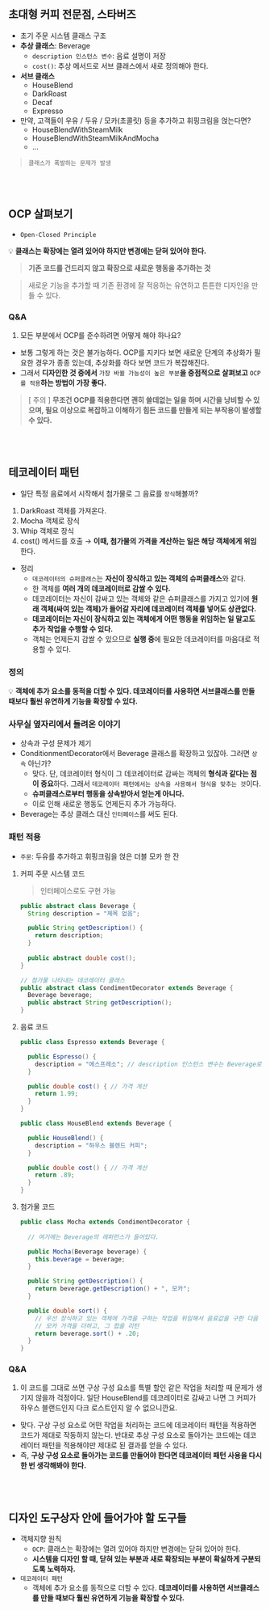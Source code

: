 ## 초대형 커피 전문점, 스타버즈

- 초기 주문 시스템 클래스 구조
- **추상 클래스**: Beverage
    - `description 인스턴스 변수`: 음료 설명이 저장
    - `cost()`: 추상 메서드로 서브 클래스에서 새로 정의해야 한다.
- **서브 클래스**
    - HouseBlend
    - DarkRoast
    - Decaf
    - Expresso
- 만약, 고객들이 우유 / 두유 / 모카(초콜릿) 등을 추가하고 휘핑크림을 얹는다면?
    - HouseBlendWithSteamMilk
    - HouseBlendWithSteamMilkAndMocha
    - …

> `클래스가 폭발하는 문제가 발생`
> 

<br>
<br>

## OCP 살펴보기

- `Open-Closed Principle`

💡 **클래스는 확장에는 열려 있어야 하지만 변경에는 닫혀 있어야 한다.**

> **기존 코드를 건드리지 않고 확장으로 새로운 행동을 추가하는 것**
> 

> 새로운 기능을 추가할 때 기존 환경에 잘 적응하는 유연하고 튼튼한 디자인을 만들 수 있다.
> 

### Q&A

1. 모든 부분에서 OCP를 준수하려면 어떻게 해야 하나요?
- 보통 그렇게 하는 것은 불가능하다. OCP를 지키다 보면 새로운 단계의 추상화가 필요한 경우가 종종 있는데, 추상화를 하다 보면 코드가 복잡해진다.
- 그래서 **디자인한 것 중에서** `가장 바뀔 가능성이 높은 부분`**을 중점적으로 살펴보고** `OCP를 적용`**하는 방법이 가장 좋다.**

> [ 주의 ] **무조건 OCP를 적용한다면 괜히 쓸데없는 일을 하며 시간을 낭비할 수 있으며, 필요 이상으로 복잡하고 이해하기 힘든 코드를 만들게 되는 부작용이 발생할 수 있다.**
> 

<br>
<br>

## 테코레이터 패턴

- 일단 특정 음료에서 시작해서 첨가물로 그 음료를 `장식`해볼까?
1. DarkRoast 객체를 가져온다.
2. Mocha 객체로 장식
3. Whip 객체로 장식
4. cost() 메서드를 호출 → **이때, 첨가물의 가격을 계산하는 일은 해당 객체에게 위임**한다.

- 정리
    - `데코레이터의 슈퍼클래스`는 **자신이 장식하고 있는 객체의 슈퍼클래스**와 같다.
    - 한 객체를 **여러 개의 데코레이터로 감쌀 수 있다.**
    - 데코레이터는 자신이 감싸고 있는 객체와 같은 슈퍼클래스를 가지고 있기에 **원래 객체(싸여 있는 객체)가 들어갈 자리에 데코레이터 객체를 넣어도 상관없다.**
    - **데코레이터는 자신이 장식하고 있는 객체에게 어떤 행동을 위임하는 일 말고도 추가 작업을 수행할 수 있다.**
    - 객체는 언제든지 감쌀 수 있으므로 **실행 중**에 필요한 데코레이터를 마음대로 적용할 수 있다.

### 정의

💡 **객체에 추가 요소를 동적을 더할 수 있다. 데코레이터를 사용하면 서브클래스를 만들 때보다 훨씬 유연하게 기능을 확장할 수 있다.**

### 사무실 옆자리에서 들려온 이야기

- 상속과 구성 문제가 제기
- ConditionmentDecorator에서 Beverage 클래스를 확장하고 있잖아. 그러면 `상속` 아닌가?
    - 맞다. 단, 데코레이터 형식이 그 데코레이터로 감싸는 객체의 **형식과 같다는 점이 중요**하다. 그래서 `데코레이터 패턴에서는 상속을 사용해서 형식을 맞추는 것`이다.
    - **슈퍼클래스로부터 행동을 상속받아서 얻는게 아니다.**
    - 이로 인해 새로운 행동도 언제든지 추가 가능하다.
- Beverage는 추상 클래스 대신 `인터페이스`를 써도 된다.

### 패턴 적용

- `주문`: 두유를 추가하고 휘핑크림을 얹은 더블 모카 한 잔
1. 커피 주문 시스템 코드
    
    > 인터페이스로도 구현 가능
    > 
    
    ```java
    public abstract class Beverage {
      String description = "제목 없음";
    
      public String getDescription() {
        return description;
      }
    	
      public abstract double cost();
    }
    ```
    
    ```java
    // 첨가물 나타내는 데코레이터 클래스
    public abstract class CondimentDecorator extends Beverage {
      Beverage beverage;
      public abstract String getDescription();
    }
    ```
    
2. 음료 코드
    
    ```java
    public class Espresso extends Beverage {
    
      public Espresso() {
        description = "에스프레소"; // description 인스턴스 변수는 Beverage로부터 상속받음
      }
    
      public double cost() { // 가격 계산
        return 1.99;
      }
    }
    ```
    
    ```java
    public class HouseBlend extends Beverage {
    
      public HouseBlend() {
        description = "하우스 블렌드 커피";
      }
    
      public double cost() { // 가격 계산
        return .89;
      }
    }
    ```
    
3. 첨가물 코드
    
    ```java
    public class Mocha extends CondimentDecorator {
    	
      // 여기에는 Beverage의 레퍼런스가 들어있다.	
    
      public Mocha(Beverage beverage) {
        this.beverage = beverage;
      }
    
      public String getDescription() {
        return beverage.getDescription() + ", 모카";
      }
    
      public double sort() {
        // 우선 장식하고 있는 객체에 가격을 구하는 작업을 위임해서 음료값을 구한 다음
        // 모카 가격을 더하고, 그 합을 리턴
        return beverage.sort() + .20;
      }
    }
    ```
    
### Q&A

1. 이 코드를 그대로 쓰면 구상 구성 요소를 특별 할인 같은 작업을 처리할 때 문제가 생기지 않을까 걱정이다. 일단 HouseBlend를 데코레이터로 감싸고 나면 그 커피가 하우스 블랜드인지 다크 로스트인지 알 수 없으니깐요.
- 맞다. 구상 구성 요소로 어떤 작업을 처리하는 코드에 데코레이터 패턴을 적용하면 코드가 제대로 작동하지 않는다. 반대로 추상 구성 요소로 돌아가는 코드에는 데코레이터 패턴을 적용해야만 제대로 된 결과를 얻을 수 있다.
- 즉, **구상 구성 요소로 돌아가는 코드를 만들어야 한다면 데코레이터 패턴 사용을 다시 한 번 생각해봐야 한다.**

<br>
<br>

## 디자인 도구상자 안에 들어가야 할 도구들

- 객체지향 원칙
    - `OCP`: 클래스는 확장에는 열려 있어야 하지만 변경에는 닫혀 있어야 한다.
    - **시스템을 디자인 할 때, 닫혀 있는 부분과 새로 확장되는 부분이 확실하게 구분되도록 노력하자.**
- `데코레이터 패턴`
    - 객체에 추가 요소를 동적으로 더할 수 있다. **데코레이터를 사용하면 서브클래스를 만들 때보다 훨씬 유연하게 기능을 확장할 수 있다.**
